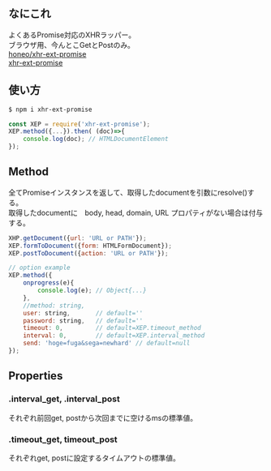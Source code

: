 ## なにこれ
よくあるPromise対応のXHRラッパー。  
ブラウザ用、今んとこGetとPostのみ。  
[honeo/xhr-ext-promise](https://github.com/honeo/xhr-ext-promise)  
[xhr-ext-promise](https://www.npmjs.com/package/xhr-ext-promise)

## 使い方
```sh
$ npm i xhr-ext-promise
```
```js
const XEP = require('xhr-ext-promise');
XEP.method({...}).then( (doc)=>{
	console.log(doc); // HTMLDocumentElement
});
```

## Method
全てPromiseインスタンスを返して、取得したdocumentを引数にresolve()する。  
取得したdocumentに　body, head, domain, URL プロパティがない場合は付与する。
```js
XHP.getDocument({url: 'URL or PATH'});
XEP.formToDocument({form: HTMLFormDocument});
XEP.postToDocument({action: 'URL or PATH'});

// option example
XEP.method({
	onprogress(e){
		console.log(e); // Object{...}
	},
	//method: string,
	user: string, 		// default=''
	password: string, 	// default=''
	timeout: 0, 		// default=XEP.timeout_method
	interval: 0, 		// default=XEP.interval_method
	send: 'hoge=fuga&sega=newhard' // default=null
});
```

## Properties
### .interval_get, .interval_post
それぞれ前回get, postから次回までに空けるmsの標準値。
### .timeout_get, timeout_post
それぞれget, postに設定するタイムアウトの標準値。
